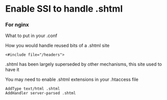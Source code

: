 # Enable SSI to handle .shtml

### For nginx

What to put in your .conf

<object data=".txt/nginx_shtml_conf.txt" width="450px" height="220px"></object>

How you would handle reused bits of a .shtml site

`<#include file="/headers">`

.shtml has been largely superseded by other mechanisms, this site used to have it

You may need to enable .shtml extensions in your .htaccess file

	AddType text/html .shtml
	AddHandler server-parsed .shtml
